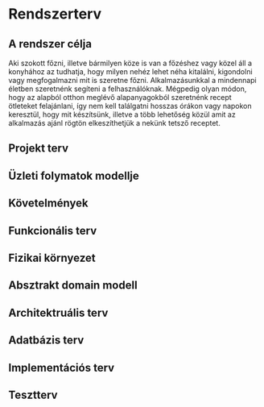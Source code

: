 ﻿# Rendszerterv

## A rendszer célja
Aki szokott főzni, illetve bármilyen köze is van a főzéshez vagy közel áll a konyhához az tudhatja, hogy milyen nehéz lehet néha kitalálni, kigondolni vagy megfogalmazni mit is szeretne főzni. 
Alkalmazásunkkal a mindennapi életben szeretnénk segíteni a felhasználóknak. 
Mégpedig olyan módon, hogy az alapból otthon meglévő alapanyagokból szeretnénk recept ötleteket felajánlani, így nem kell találgatni hosszas órákon vagy napokon keresztül, hogy mit készítsünk, illetve a több lehetőség közül amit az alkalmazás ajánl rögtön elkeszíthetjük a nekünk tetsző receptet.


## Projekt terv

## Üzleti folymatok modellje

## Követelmények

## Funkcionális terv

## Fizikai környezet

## Absztrakt domain modell

## Architektruális terv

## Adatbázis terv

## Implementációs terv

## Tesztterv
